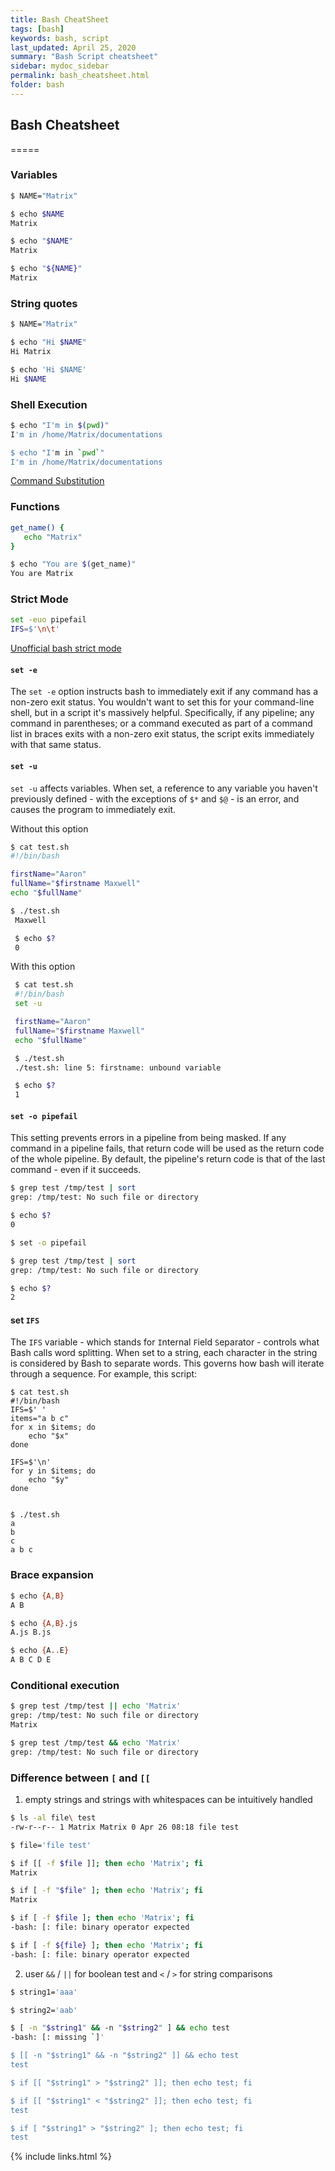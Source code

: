 ```yaml
---
title: Bash CheatSheet
tags: [bash]
keywords: bash, script
last_updated: April 25, 2020
summary: "Bash Script cheatsheet"
sidebar: mydoc_sidebar
permalink: bash_cheatsheet.html
folder: bash
---
```


## Bash Cheatsheet
=====

### Variables
```bash
$ NAME="Matrix"

$ echo $NAME
Matrix

$ echo "$NAME"
Matrix

$ echo "${NAME}"
Matrix
```

### String quotes
```bash
$ NAME="Matrix"

$ echo "Hi $NAME"
Hi Matrix

$ echo 'Hi $NAME'
Hi $NAME
```

### Shell Execution
```bash
$ echo "I'm in $(pwd)"
I'm in /home/Matrix/documentations

$ echo "I'm in `pwd`"
I'm in /home/Matrix/documentations
```
[Command Substitution](http://wiki.bash-hackers.org/syntax/expansion/cmdsubst)

### Functions
```bash
get_name() {
   echo "Matrix"
}

$ echo "You are $(get_name)"
You are Matrix
```

### Strict Mode
```bash
set -euo pipefail
IFS=$'\n\t'
```
[Unofficial bash strict mode](http://redsymbol.net/articles/unofficial-bash-strict-mode/)

#### `set -e`
The `set -e` option instructs bash to immediately exit if any command has a non-zero exit status. You wouldn't want to set this for your command-line shell, but in a script it's massively helpful. Specifically, if any pipeline; any command in parentheses; or a command executed as part of a command list in braces exits with a non-zero exit status, the script exits immediately with that same status. 

#### `set -u`
`set -u` affects variables. When set, a reference to any variable you haven't previously defined - with the exceptions of `$*` and `$@` - is an error, and causes the program to immediately exit.

Without this option
```bash 
$ cat test.sh
#!/bin/bash

firstName="Aaron"
fullName="$firstname Maxwell"
echo "$fullName"

$ ./test.sh
 Maxwell

 $ echo $?
 0
 ```

With this option
```bash 
 $ cat test.sh
 #!/bin/bash
 set -u

 firstName="Aaron"
 fullName="$firstname Maxwell"
 echo "$fullName"

 $ ./test.sh
 ./test.sh: line 5: firstname: unbound variable

 $ echo $?
 1
```

#### `set -o pipefail`
This setting prevents errors in a pipeline from being masked. If any command in a pipeline fails, that return code will be used as the return code of the whole pipeline. By default, the pipeline's return code is that of the last command - even if it succeeds.

```bash
$ grep test /tmp/test | sort
grep: /tmp/test: No such file or directory

$ echo $?
0

$ set -o pipefail

$ grep test /tmp/test | sort
grep: /tmp/test: No such file or directory

$ echo $?
2
```

#### set `IFS`
The `IFS` variable - which stands for `I`nternal `F`ield `S`eparator - controls what Bash calls word splitting. When set to a string, each character in the string is considered by Bash to separate words. This governs how bash will iterate through a sequence. For example, this script:
```
$ cat test.sh
#!/bin/bash
IFS=$' '
items="a b c"
for x in $items; do
    echo "$x"
done

IFS=$'\n'
for y in $items; do
    echo "$y"
done


$ ./test.sh
a
b
c
a b c
```

### Brace expansion
```bash
$ echo {A,B}
A B

$ echo {A,B}.js
A.js B.js

$ echo {A..E}
A B C D E
```

### Conditional execution
```bash
$ grep test /tmp/test || echo 'Matrix'
grep: /tmp/test: No such file or directory
Matrix

$ grep test /tmp/test && echo 'Matrix'
grep: /tmp/test: No such file or directory
```

### Difference between `[` and `[[`  
1. empty strings and strings with whitespaces can be intuitively handled 
```bash
$ ls -al file\ test
-rw-r--r-- 1 Matrix Matrix 0 Apr 26 08:18 file test

$ file='file test'

$ if [[ -f $file ]]; then echo 'Matrix'; fi
Matrix

$ if [ -f "$file" ]; then echo 'Matrix'; fi
Matrix

$ if [ -f $file ]; then echo 'Matrix'; fi
-bash: [: file: binary operator expected

$ if [ -f ${file} ]; then echo 'Matrix'; fi
-bash: [: file: binary operator expected
```

2. user `&&` / `||` for boolean test and `<` / `>` for string comparisons
```bash
$ string1='aaa'

$ string2='aab'

$ [ -n "$string1" && -n "$string2" ] && echo test
-bash: [: missing `]'

$ [[ -n "$string1" && -n "$string2" ]] && echo test
test

$ if [[ "$string1" > "$string2" ]]; then echo test; fi

$ if [[ "$string1" < "$string2" ]]; then echo test; fi
test

$ if [ "$string1" > "$string2" ]; then echo test; fi
test
```


{% include links.html %}
